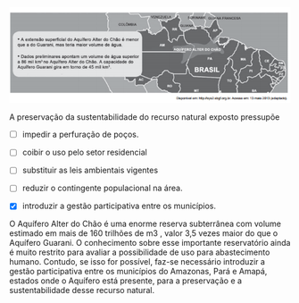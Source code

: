 

![](4b5f80e9-a1d3-e49d-a8a9-d3874f5d8c09.png)

A preservação da sustentabilidade do recurso natural exposto pressupõe



- [ ] impedir a perfuração de poços.
- [ ] coibir o uso pelo setor residencial
- [ ] substituir as leis ambientais vigentes
- [ ] reduzir o contingente populacional na área.
- [x] introduzir a gestão participativa entre os municípios.


O Aquífero Alter do Chão é uma enorme reserva subterrânea com volume estimado em mais de 160 trilhões de m3 , valor 3,5 vezes maior do que o Aquífero Guarani. O conhecimento sobre esse importante reservatório ainda é muito restrito para avaliar a possibilidade de uso para abastecimento humano. Contudo, se isso for possível, faz-se necessário introduzir a gestão participativa entre os municípios do Amazonas, Pará e Amapá, estados onde o Aquífero está presente, para a preservação e a sustentabilidade desse recurso natural.

        
